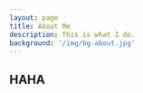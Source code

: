```yaml
---
layout: page
title: About Me
description: This is what I do.
background: '/img/bg-about.jpg'
---
```

## HAHA
